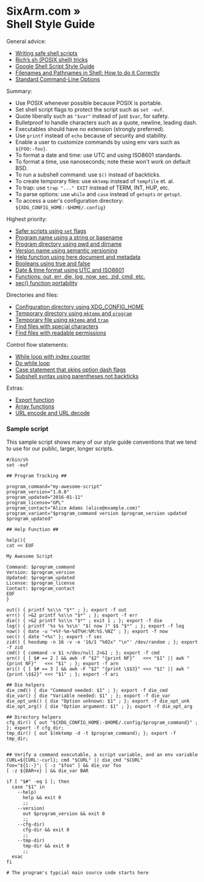 # SixArm.com » <br> Shell Style Guide

General advice:

  * [Writing safe shell scripts](https://sipb.mit.edu/doc/safe-shell/)
  * [Rich’s sh (POSIX shell) tricks](http://www.etalabs.net/sh_tricks.html)
  * [Google Shell Script Style Guide](https://google.github.io/styleguide/shell.xml])
  * [Filenames and Pathnames in Shell: How to do it Correctly](http://www.dwheeler.com/essays/filenames-in-shell.html)
  * [Standard Command-Line Options](http://www.tldp.org/LDP/abs/html/standard-options.html)

Summary:

  * Use POSIX whenever possible because POSIX is portable.
  * Set shell script flags to protect the script such as `set -euf`.
  * Quote liberally such as `"$var"` instead of just `$var`, for safety.
  * Bulletproof to handle characters such as a quote, newline, leading dash.
  * Executables should have no extension (strongly preferred).
  * Use `printf` instead of `echo` because of security and stability.
  * Enable a user to customize commands by using env vars such as `${FOO:-foo}`.
  * To format a date and time: use UTC and using ISO8601 standards.
  * To format a time, use nanoseconds; note these won't work on default BSD.
  * To run a subshell command: use `$()` instead of backticks.
  * To create temporary files: use `mktemp` instead of `tempfile` et. al.
  * To trap: use `trap "..." EXIT` instead of TERM, INT, HUP, etc.
  * To parse options: use `while` and `case` instead of `getopts` or `getopt`.
  * To access a user's configuration directory: `${XDG_CONFIG_HOME:-$HOME/.config}`

Highest priority:

  * [Safer scripts using `set` flags](safer-scripts-using-set-flags.md)
  * [Program name using a string or basename](program-name-using-a-string-or-basename.md)
  * [Program directory using pwd and dirname](program-directory-using-pwd-andr-basename.md)
  * [Version name using semantic versioning](version-name-using-semantic-versioning.md)
  * [Help function using here document and metadata](help-function-using-here-document-and-metadata.md)
  * [Booleans using true and false](booleans-using-true-and-false.md)
  * [Date &amp; time format using UTC and ISO8601](date-time-format-using-utc-and-iso8601.md)
  * [Functions: out, err, die, log, now, sec, zid, cmd, etc.](functions-out-err-die-log-now-sec-zid-cmd-etc.md)
  * [sec() function portability](sec-function-portability.md)

Directories and files:

  * [Configuration directory using XDG_CONFIG_HOME](configuration-directory-using-xdg-config-home.md)
  * [Temporary directory using `mktemp` and `program`](temporary-directory-using-mktemp-and-program.md)
  * [Temporary file using `mktemp` and `trap`](temporary-file-using-mktemp-and-trap.md)
  * [Find files with special characters](find-files-with-special-characters.md)
  * [Find files with readable permissions](find-files-with-readable-permissions.md)

Control flow statements:

  * [While loop with index counter](while-loop-with-index-counter.md)
  * [Do while loop](do-while-loop.md)
  * [Case statement that skips option dash flags](case-statement-that-skips-option-dash-flags.md)
  * [Subshell syntax using parentheses not backticks](subshell-syntax-using-parentheses-not-backticks.md)

Extras:

  * [Export function](export-function.md)
  * [Array functions](array-functions.md)
  * [URL encode and URL decode](url-encode-and-url-decode.md)
 

### Sample script

This sample script shows many of our style guide conventions that we tend to use for our public, larger, longer scripts.

    #/bin/sh
    set -euf

    ## Program Tracking ##

    program_command="my-awesome-script"
    program_version="1.0.0"
    program_updated="2016-01-11"
    program_license="GPL"
    program_contact="Alice Adams (alice@example.com)"
    program_variant="$program_command version $program_version updated $program_updated"

    ## Help Function ##

    help(){
    cat << EOF

    My Awesome Script

    Command: $program_command
    Version: $program_version
    Updated: $program_updated
    License: $program_license
    Contact: $program_contact
    EOF
    }

    out() { printf %s\\n "$*" ; }; export -f out
    err() { >&2 printf %s\\n "$*" ; }; export -f err
    die() { >&2 printf %s\\n "$*" ; exit 1 ; }; export -f die
    log() { printf '%s %s %s\n' "$( now )" $$ "$*" ; }; export -f log
    now() { date -u "+%Y-%m-%dT%H:%M:%S.%NZ" ; }; export -f now
    sec() { date "+%s" }; export -f sec
    zid() { hexdump -n 16 -v -e '16/1 "%02x" "\n"' /dev/random ; }; export -f zid
    cmd() { command -v $1 >/dev/null 2>&1 ; }; export -f cmd
    arn() { [ $# == 2 ] && awk -F "$2" "{print NF}"   <<< "$1" || awk "{print NF}"   <<< "$1" ; }; export -f arn
    ari() { [ $# == 3 ] && awk -F "$2" "{print \$$3}" <<< "$1" || awk "{print \$$2}" <<< "$1" ; }; export -f ari

    ## Die helpers
    die_cmd() { die "Command needed: $1" ; }; export -f die_cmd
    die_var() { die "Variable needed: $1" ; }; export -f die_var
    die_opt_unk() { die "Option unknown: $1" ; }; export -f die_opt_unk
    die_opt_arg() { die "Option argument: $1" ; }; export -f die_opt_arg

    ## Directory helpers
    cfg_dir() { out "${XDG_CONFIG_HOME:-$HOME/.config/$program_command}" ; }; export -f cfg_dir;
    tmp_dir() { out $(mktemp -d -t $program_command); }; export -f tmp_dir;

    
    ## Verify a command executable, a script variable, and an env variable
    CURL=${CURL:-curl}; cmd "$CURL" || die_cmd "$CURL"
    foo="${1:-}"; [ -z "$foo" ] && die_var foo
    [ -z ${BAR+x} ] && die_var BAR

    if [ "$#" -eq 1 ]; then
      case "$1" in
        --help)
          help && exit 0
          ;;
        --version)
          out $program_version && exit 0
          ;;
        --cfg-dir)
          cfg-dir && exit 0
          ;;
        --tmp-dir)
          tmp-dir && exit 0
          ;;
      esac
    fi

    # The program's typcial main source code starts here

